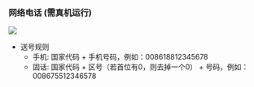 ### 网络电话 (需真机运行)
![](https://img.shields.io/badge/platform-iOS-lightgrey.svg)  

* 送号规则
  * 手机: 国家代码 + 手机号码，例如：008618812345678
  * 固话: 国家代码 + 区号（若首位有0，则去掉一个0） + 号码，例如：008675512346578